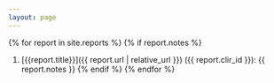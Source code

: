 ```yaml
---
layout: page
---
```


{% for report in site.reports %}
{% if report.notes %}
1. [{{report.title}}]({{ report.url | relative_url }}) ({{ report.clir_id }}): {{ report.notes }}
{% endif %}
{% endfor %}